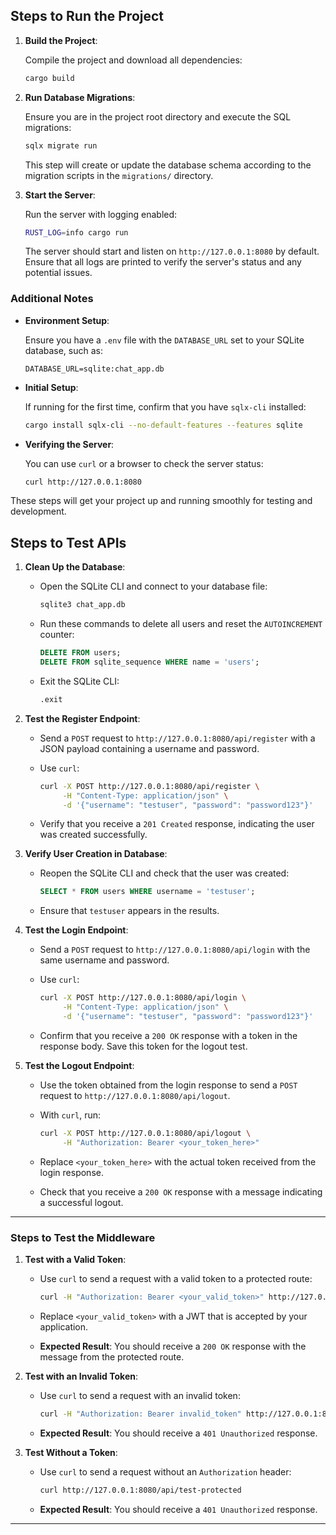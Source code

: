 ## Steps to Run the Project

1. **Build the Project**:
   
   Compile the project and download all dependencies:
   ```bash
   cargo build
   ```
   
2. **Run Database Migrations**:
   
   Ensure you are in the project root directory and execute the SQL migrations:
   ```bash
   sqlx migrate run
   ```

   This step will create or update the database schema according to the migration scripts in the `migrations/` directory.
   
3. **Start the Server**:
   
   Run the server with logging enabled:
   ```bash
   RUST_LOG=info cargo run
   ```
   
   The server should start and listen on `http://127.0.0.1:8080` by default. Ensure that all logs are printed to verify the server's status and any potential issues.

### Additional Notes
- **Environment Setup**:
  
  Ensure you have a `.env` file with the `DATABASE_URL` set to your SQLite database, such as:
  ```env
  DATABASE_URL=sqlite:chat_app.db
  ```
  
- **Initial Setup**:
  
  If running for the first time, confirm that you have `sqlx-cli` installed:
  ```bash
  cargo install sqlx-cli --no-default-features --features sqlite
  ```
  
- **Verifying the Server**:
  
  You can use `curl` or a browser to check the server status:
  ```bash
  curl http://127.0.0.1:8080
  ```

These steps will get your project up and running smoothly for testing and development.


## Steps to Test APIs

1. **Clean Up the Database**:
   - Open the SQLite CLI and connect to your database file:
    
     ```bash
     sqlite3 chat_app.db
     ```

   - Run these commands to delete all users and reset the `AUTOINCREMENT` counter:

     ```sql
     DELETE FROM users;
     DELETE FROM sqlite_sequence WHERE name = 'users';
     ```

   - Exit the SQLite CLI:

     ```bash
     .exit
     ```

2. **Test the Register Endpoint**:

   - Send a `POST` request to `http://127.0.0.1:8080/api/register` with a JSON payload containing a username and password.
   - Use `curl`:

     ```bash
     curl -X POST http://127.0.0.1:8080/api/register \
          -H "Content-Type: application/json" \
          -d '{"username": "testuser", "password": "password123"}'
     ```

   - Verify that you receive a `201 Created` response, indicating the user was created successfully.

3. **Verify User Creation in Database**:

   - Reopen the SQLite CLI and check that the user was created:

     ```sql
     SELECT * FROM users WHERE username = 'testuser';
     ```

   - Ensure that `testuser` appears in the results.

4. **Test the Login Endpoint**:

   - Send a `POST` request to `http://127.0.0.1:8080/api/login` with the same username and password.
   - Use `curl`:

     ```bash
     curl -X POST http://127.0.0.1:8080/api/login \
          -H "Content-Type: application/json" \
          -d '{"username": "testuser", "password": "password123"}'
     ```

   - Confirm that you receive a `200 OK` response with a token in the response body. Save this token for the logout test.

5. **Test the Logout Endpoint**:

   - Use the token obtained from the login response to send a `POST` request to `http://127.0.0.1:8080/api/logout`.
   - With `curl`, run:

     ```bash
     curl -X POST http://127.0.0.1:8080/api/logout \
          -H "Authorization: Bearer <your_token_here>"
     ```

   - Replace `<your_token_here>` with the actual token received from the login response.
   - Check that you receive a `200 OK` response with a message indicating a successful logout.

---

### Steps to Test the Middleware

1. **Test with a Valid Token**:
   - Use `curl` to send a request with a valid token to a protected route:

     ```bash
     curl -H "Authorization: Bearer <your_valid_token>" http://127.0.0.1:8080/api/test-protected
     ```

   - Replace `<your_valid_token>` with a JWT that is accepted by your application.
   - **Expected Result**: You should receive a `200 OK` response with the message from the protected route.

2. **Test with an Invalid Token**:

   - Use `curl` to send a request with an invalid token:

     ```bash
     curl -H "Authorization: Bearer invalid_token" http://127.0.0.1:8080/api/test-protected
     ```

   - **Expected Result**: You should receive a `401 Unauthorized` response.

3. **Test Without a Token**:

   - Use `curl` to send a request without an `Authorization` header:

     ```bash
     curl http://127.0.0.1:8080/api/test-protected
     ```

   - **Expected Result**: You should receive a `401 Unauthorized` response.

---
